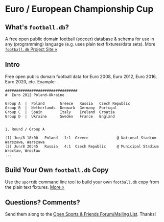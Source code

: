 # Euro / European Championship Cup

## What's `football.db`?

A free open public domain football (soccer) database & schema
for use in any (programming) language
(e.g. uses plain text fixtures/data sets).
More [`football.db` Project Site »](http://openfootball.github.io)

## Intro

Free open public domain football data for Euro 2008, Euro 2012, Euro 2016, Euro 2020,
etc.
Example:

~~~
#################################
#  Euro 2012 Poland-Ukraine

Group A  |  Poland       Greece   Russia   Czech Republic
Group B  |  Netherlands  Denmark  Germany  Portugal
Group C  |  Spain        Italy    Ireland  Croatia
Group D  |  Ukraine      Sweden   France   England


1. Round / Group A

(1) Jun/8 18:00   Poland   1:1  Greece             @ National Stadium Warszawa, Warszawa
(2) Jun/8 20:45   Russia   4:1  Czech Republic     @ Municipal Stadium Wrocław, Wrocław
...
~~~

## Build Your Own `football.db` Copy

Use the `sportdb` command line tool to build your own `football.db` copy
from the plain text fixtures. [More »](http://openfootball.github.io/build.html)


## Questions? Comments?

Send them along to the
[Open Sports & Friends Forum/Mailing List](http://groups.google.com/group/opensport).
Thanks!

